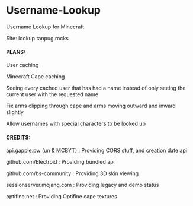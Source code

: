# Username-Lookup
Username Lookup for Minecraft.

Site: lookup.tanpug.rocks

#### PLANS:

User caching

Minecraft Cape caching

Seeing every cached user that has had a name instead of only seeing the current user with the requested name

Fix arms clipping through cape and arms moving outward and inward slightly

Allow usernames with special characters to be looked up

#### CREDITS:

api.gapple.pw (un & MCBYT) : Providing CORS stuff, and creation date api

github.com/Electroid : Providing bundled api

github.com/bs-community : Providing 3D skin viewing

sessionserver.mojang.com : Providing legacy and demo status

optifine.net : Providing Optifine cape textures
